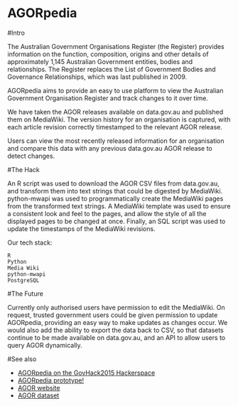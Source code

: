 # AGORpedia


#Intro

The Australian Government Organisations Register (the Register) provides information on the function, composition, origins and other details of approximately 1,145 Australian Government entities, bodies and relationships. The Register replaces the List of Government Bodies and Governance Relationships, which was last published in 2009.

AGORpedia aims to provide an easy to use platform to view the Australian Government Organisation Register and track changes to it over time.

We have taken the AGOR releases available on data.gov.au and published them on MediaWiki.  The version history for an organisation is captured, with each article revision correctly timestamped to the relevant AGOR release.

Users can view the most recently released information for an organisation and compare this data with any previous data.gov.au AGOR release to detect changes.

#The Hack

An R script was used to download the AGOR CSV files from data.gov.au, and transform them into text strings that could be digested by MediaWiki.  python-mwapi was used to programmatically create the MediaWiki pages from the transformed text strings.  A MediaWiki template was used to ensure a consistent look and feel to the pages, and allow the style of all the displayed pages to be changed at once.  Finally, an SQL script was used to update the timestamps of the MediaWiki revisions.

Our tech stack:

    R
    Python
    Media Wiki
    python-mwapi
    PostgreSQL

#The Future

Currently only authorised users have permission to edit the MediaWiki.  On request, trusted government users could be given permission to update AGORpedia, providing an easy way to make updates as changes occur.  We would also add the ability to export the data back to CSV, so that datasets continue to be made available on data.gov.au, and an API to allow users to query AGOR dynamically.

#See also
* [AGORpedia on the GovHack2015 Hackerspace](https://hackerspace.govhack.org/content/agorpedia)
* [AGORpedia prototype!](http://agor.ourlocalstories.co)
* [AGOR website](http://www.finance.gov.au/resource-management/governance/agor/)
* [AGOR dataset](https://data.gov.au/dataset/australian-government-organisations-register)
